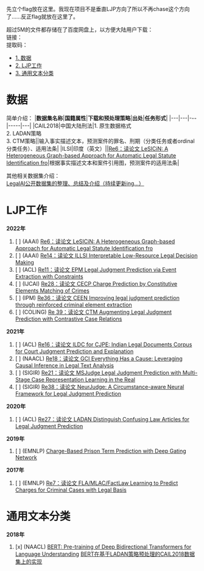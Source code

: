先立个flag放在这里。我现在项目不是垂直LJP方向了所以不再chase这个方向了……反正flag就放在这里了。

超过5M的文件都存储在了百度网盘上，以方便大陆用户下载：  
链接：  
提取码：

* [1. 数据](#数据)
* [2. LJP工作](#LJP工作)
* [3. 通用文本分类](#通用文本分类)

# 数据
简单介绍：
|**数据集名称**|**国籍属性**|**下载和预处理策略**|**出处**|**任务形式**|
|---|---|---|-----|---|
|CAIL2018|中国大陆刑法|1. 原生数据格式<br>2. LADAN策略<br>3. CTM策略||输入事实描述文本，预测案件的罪名、刑期（分类任务或者ordinal分类任务）、适用法条|
|ILSI|印度（英文）||[Re6：读论文 LeSICiN: A Heterogeneous Graph-based Approach for Automatic Legal Statute Identification fro](https://blog.csdn.net/PolarisRisingWar/article/details/125192379)|根据事实描述文本和案件引用图，预测案件的适用法条|

其他相关数据集介绍：  
[LegalAI公开数据集的整理、总结及介绍（持续更新ing…）](https://blog.csdn.net/PolarisRisingWar/article/details/126058246)

# LJP工作
**2022年**  
1. [ ] (AAAI) [Re6：读论文 LeSICiN: A Heterogeneous Graph-based Approach for Automatic Legal Statute Identification fro](https://blog.csdn.net/PolarisRisingWar/article/details/125192379)  
2. [ ] (AAAI) [Re14：读论文 ILLSI Interpretable Low-Resource Legal Decision Making](https://blog.csdn.net/PolarisRisingWar/article/details/126033696)
2. [ ] (ACL) [Re11：读论文 EPM Legal Judgment Prediction via Event Extraction with Constraints](https://blog.csdn.net/PolarisRisingWar/article/details/126029464)
3. [ ] (IJCAI) [Re28：读论文 CECP Charge Prediction by Constitutive Elements Matching of Crimes](https://blog.csdn.net/PolarisRisingWar/article/details/126484229)
4. [ ] (IPM) [Re36：读论文 CEEN Improving legal judgment prediction through reinforced criminal element extraction](https://blog.csdn.net/PolarisRisingWar/article/details/127557195)
5. [ ] (COLING) [Re 39：读论文 CTM Augmenting Legal Judgment Prediction with Contrastive Case Relations](https://blog.csdn.net/PolarisRisingWar/article/details/127515132)

**2021年**  
1. [ ] (ACL) [Re16：读论文 ILDC for CJPE: Indian Legal Documents Corpus for Court Judgment Prediction and Explanation](https://blog.csdn.net/PolarisRisingWar/article/details/126037188)
2. [ ] (NAACL) [Re18：读论文 GCI Everything Has a Cause: Leveraging Causal Inference in Legal Text Analysis](https://blog.csdn.net/PolarisRisingWar/article/details/126038513)
3. [ ] (SIGIR) [Re21：读论文 MSJudge Legal Judgment Prediction with Multi-Stage Case Representation Learning in the Real](https://blog.csdn.net/PolarisRisingWar/article/details/126054985)
4. [ ] (SIGIR) [Re38：读论文 NeurJudge: A Circumstance-aware Neural Framework for Legal Judgment Prediction](https://blog.csdn.net/PolarisRisingWar/article/details/128243315)


**2020年**  
1. [ ] (ACL) [Re27：读论文 LADAN Distinguish Confusing Law Articles for Legal Judgment Prediction](https://blog.csdn.net/PolarisRisingWar/article/details/126472752)

**2019年**
1. [ ] (EMNLP) [Charge-Based Prison Term Prediction with Deep Gating Network](https://aclanthology.org/D19-1667/)

**2017年**  
1. [ ] (EMNLP) [Re7：读论文 FLA/MLAC/FactLaw Learning to Predict Charges for Criminal Cases with Legal Basis](https://blog.csdn.net/PolarisRisingWar/article/details/125957914)

# 通用文本分类
**2018年**
1. [x] (NAACL) [BERT: Pre-training of Deep Bidirectional Transformers for Language Understanding](https://aclanthology.org/N19-1423/)
[BERT在基于LADAN策略预处理的CAIL2018数据集上的实现](models/BERT/CAIL2018_LADAN)